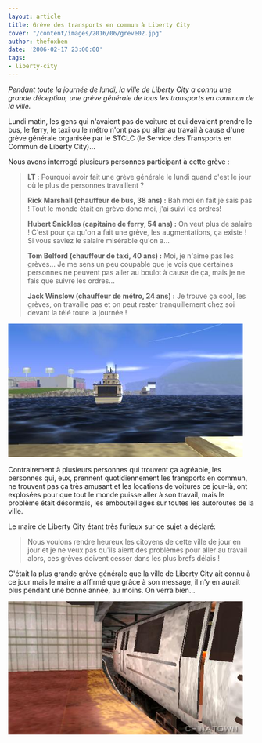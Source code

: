 ```yaml
---
layout: article
title: Grève des transports en commun à Liberty City
cover: "/content/images/2016/06/greve02.jpg"
author: thefoxben
date: '2006-02-17 23:00:00'
tags:
- liberty-city
---
```


_Pendant toute la journée de lundi, la ville de Liberty City a connu une grande déception, une grève générale de tous les transports en commun de la ville._

Lundi matin, les gens qui n'avaient pas de voiture et qui devaient prendre le bus, le ferry, le taxi ou le métro n'ont pas pu aller au travail à cause d'une grève générale organisée par le STCLC (le Service des Transports en Commun de Liberty City)...

Nous avons interrogé plusieurs personnes participant à cette grève :

> **LT :** Pourquoi avoir fait une grève générale le lundi quand c'est le jour où le plus de personnes travaillent ?
> 
> **Rick Marshall (chauffeur de bus, 38 ans) :** Bah moi en fait je sais pas ! Tout le monde était en grève donc moi, j'ai suivi les ordres!
> 
> **Hubert Snickles (capitaine de ferry, 54 ans) :** On veut plus de salaire ! C'est pour ça qu'on a fait une grève, les augmentations, ça existe ! Si vous saviez le salaire misérable qu'on a...
> 
> **Tom Belford (chauffeur de taxi, 40 ans) :** Moi, je n'aime pas les grèves... Je me sens un peu coupable que je vois que certaines personnes ne peuvent pas aller au boulot à cause de ça, mais je ne fais que suivre les ordres...
> 
> **Jack Winslow (chauffeur de métro, 24 ans) :** Je trouve ça cool, les grèves, on travaille pas et on peut rester tranquillement chez soi devant la télé toute la journée !

![](/content/images/2005/01/greve01.jpg)

Contrairement à plusieurs personnes qui trouvent ça agréable, les personnes qui, eux, prennent quotidiennement les transports en commun, ne trouvent pas ça très amusant et les locations de voitures ce jour-là, ont explosées pour que tout le monde puisse aller à son travail, mais le problème était désormais, les embouteillages sur toutes les autoroutes de la ville.

Le maire de Liberty City étant très furieux sur ce sujet a déclaré:

> Nous voulons rendre heureux les citoyens de cette ville de jour en jour et je ne veux pas qu'ils aient des problèmes pour aller au travail alors, ces grèves doivent cesser dans les plus brefs délais !

C'était la plus grande grève générale que la ville de Liberty City ait connu à ce jour mais le maire a affirmé que grâce à son message, il n'y en aurait plus pendant une bonne année, au moins. On verra bien...

![](/content/images/2005/01/greve03.jpg)